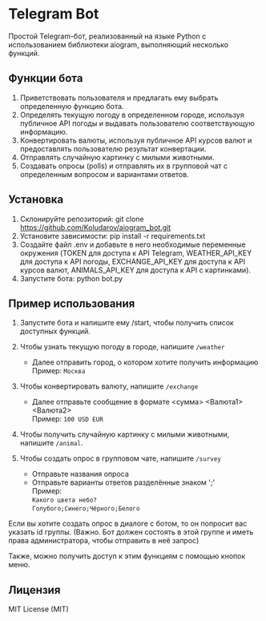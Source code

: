 # Telegram Bot

Простой Telegram-бот, реализованный на языке Python с использованием библиотеки aiogram, выполняющий несколько функций.

## Функции бота

1. Приветствовать пользователя и предлагать ему выбрать определенную функцию бота.
2. Определять текущую погоду в определенном городе, используя публичное API погоды и выдавать пользователю соответствующую информацию.
3. Конвертировать валюты, используя публичное API курсов валют и предоставлять пользователю результат конвертации.
4. Отправлять случайную картинку с милыми животными.
5. Создавать опросы (polls) и отправлять их в групповой чат с определенным вопросом и вариантами ответов.

## Установка

1. Склонируйте репозиторий: git clone https://github.com/Koludarov/aiogram_bot.git
2. Установите зависимости: pip install -r requirements.txt
3. Создайте файл .env и добавьте в него необходимые переменные окружения (TOKEN для доступа к API Telegram, WEATHER_API_KEY для доступа к API погоды, EXCHANGE_API_KEY для доступа к API курсов валют, ANIMALS_API_KEY для доступа к API с картинками).
4. Запустите бота: python bot.py
## Пример использования
1. Запустите бота и напишите ему /start, чтобы получить список доступных функций.
2. Чтобы узнать текущую погоду в городе, напишите `/weather ` 
   * Далее отправить город, о котором хотите получить информацию
   <br>Пример: `Москва`
3. Чтобы конвертировать валюту, напишите `/exchange`
   * Далее отправьте сообщение в формате <сумма> <Валюта1> <Валюта2> 
   <br>Пример: `100 USD EUR`
4. Чтобы получить случайную картинку с милыми животными, напишите `/animal`.
5. Чтобы создать опрос в групповом чате, напишите `/survey`

   * Отправьте названия опроса
   * Отправьте варианты ответов разделённые знаком ';'
   <br>Пример: 
   <br>`Какого цвета небо?`
   <br>`Голубого;Синего;Чёрного;Белого`
    
Если вы хотите создать опрос в диалоге с ботом, то он попросит вас указать id группы. (Важно. Бот должен состоять в этой группе и иметь права администратора, чтобы отправить в неё запрос)


Также, можно получить доступ к этим функциям с помощью кнопок меню.
## Лицензия
MIT License (MIT)